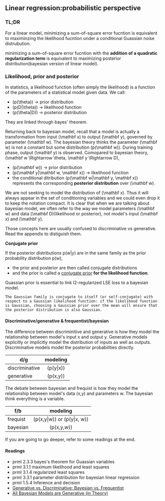 ## Linear regression:probabilistic perspective

### **TL;DR**

For a linear model, minimizing a sum-of-square error fucntion is equivalent to maximinzing the likelihood fucntion under a conditional Guassian noise distrubution.

minimizing a sum-of-square error fucntion with the **addition of a quadratic regularization term** is equivalent to maximizing posterior distribution(bayesian version of linear model).

### Likelihood, prior and posterior

In statistics, a likelihood function (often simply the likelihood) is a function of the parameters of a statistical model given data. We call:

  * \(p(\theta)\) -> prior distribution
  * \(p(D|\theta)\) -> likelihood function
  * \(p(\theta|D)\) -> posterior distribution

They are linked through bayes' theorem.

Returning back to bayesian model, recall that a model is actually a transformation from input \(\mathbf x\) to output \(\mathbf y\), governed by parameter \(\mathbf w\). The bayesian theory thinks the parameter \(\mathbf w\) is not a constant but some distribution \(p(\mathbf w)\). During training phase, output \(\mathbf y\) is observed. Comopared to bayesian theory, \(\mathbf w \Rightarrow \theta, \mathbf y \Rightarrow D\),

  * \(p(\mathbf w)\) -> prior distribution
  * \(p(\mathbf y|\mathbf w, \mathbf x)\) -> likelihood function
  * the conditional ditribution \(p(\mathbf w|\mathbf y, \mathbf x)\) represents the corresponding **posterior distribution** over \(\mathbf w\). 

We are not seeking to model the distribution of \(\mathbf x\). Thus it will always appear in the set of conditioning variables and we could even drop it to keep the notation compact. It is clear that when we are talking about bayesian model, we often refer to the way we model parameters \(\mathbf w\) and data \(\mathbf D\)(likelihood or posterior), not model's input \(\mathbf x\) and \(\mathbf y\). 

Those concepts here are usually confused to discriminative vs generative. Read the appendix to distiguish them.

**Conjugate prior**

If the posterior distributions p(w|y) are in the same family as the prior probability distribution p(w), 

  * the prior and posterior are then called conjugate distributions
  * and the prior is called a [conjugate prior](https://en.wikipedia.org/wiki/Conjugate_prior) **for the likelihood function**.

Guassian prior is essential to link l2-regularized LSE loss to a bayesian model. 

    The Gaussian family is conjugate to itself (or self-conjugate) with respect to a Gaussian likelihood function: if the likelihood function is Gaussian, choosing a Gaussian prior over the mean will ensure that the posterior distribution is also Gaussian.

#### Discriminative/generative & frequentist/bayesian

The difference between discriminitive and generative is how they model the relationship between model's input x and output y. Generative models explicitly or implicitly model the distribution of inputs as well as outputs. Discriminative models model the posterior probabilities directly.

|     d/g            |      modeling       |
|--------------------|:-------------------:|
| discriminative     |  \(p(y\|x)\)           |
| generative         |    \(p(x,y)\)           | 

The debate between bayesian and frequist is how they model the relationship between model's data (x,y) and parameters w. The bayesian think everything is a variable.

|    f/b             |      modeling       |
|--------------------|:-------------------:|
|   frequist   |       \(p(x,y\|w)\) or \(p(y\|x, w)\)         |
|  bayesian        |    \(p(x,y,w)\)         | 

If you are going to go deeper, refer to some readings at the end.

#### Readings

  * prml 2.3.3 bayes's theorem for Guassian variables
  * prml 3.1.1 maximum likelihood and least squares
  * prml 3.1.4 regularized least squares
  * prml 3.3.1 parameter distribution for bayesian linear regression
  * prml 1.5.4 Inference and decision
  * [Generative vs. Discriminative; Bayesian vs. Frequentist](https://lingpipe-blog.com/2013/04/12/generative-vs-discriminative-bayesian-vs-frequentist/)
  * [All Bayesian Models are Generative (in Theory)](https://lingpipe-blog.com/2013/05/23/all-bayesian-models-are-generative-in-theory/)
